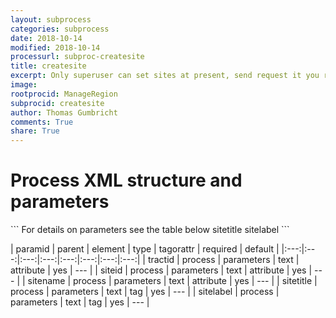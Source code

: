 ```yaml
---
layout: subprocess
categories: subprocess
date: 2018-10-14
modified: 2018-10-14
processurl: subproc-createsite
title: createsite
excerpt: Only superuser can set sites at present, send request it you really need a new default region category
image: 
rootprocid: ManageRegion
subprocid: createsite
author: Thomas Gumbricht
comments: True
share: True
---
```


<h1 class='foot-description'>Process XML structure and parameters</h1>
```
For details on parameters see the table below
<?xml version="1.0" ?>
<process>
  <!--Generated from python-->
  <userproj plotid="yourplotid" projectid="yourprojectid" siteid="yoursiteid" system="systemid" tractid="yourtractid" userid="youruserid"/>
  <period endday="DD" endmonth="MM" endyear="YYYY" seasonendday="DD" seasonendmonth="MM" seasonstartday="DD" seasonstartmonth="MM" startday="DD" startmonth="MM" startyear="YYYY" timestep="timestep"/>
  <parameters siteid="txtstring" sitename="txtstring" tractid="txtstring">
    <sitetitle>sitetitle</sitetitle>
    <sitelabel>sitelabel</sitelabel>
  </parameters>
</process>
```

| paramid | parent | element | type | tagorattr | required | default |
|:---:|:---:|:---:|:---:|:---:|:---:|:---:|:---:|
| tractid | process | parameters | text | attribute | yes | --- |
| siteid | process | parameters | text | attribute | yes | --- |
| sitename | process | parameters | text | attribute | yes | --- |
| sitetitle | process | parameters | text | tag | yes | --- |
| sitelabel | process | parameters | text | tag | yes | --- |
